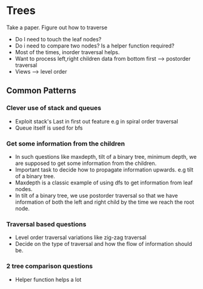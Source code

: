 
# Trees

Take a paper. Figure out how to traverse
- Do I need to touch the leaf nodes?
- Do i need to compare two nodes? Is a helper function required?
- Most of the times, inorder traversal helps.
- Want to process left,right children data from bottom first --> postorder traversal
- Views --> level order

## Common Patterns

### Clever use of stack and queues
- Exploit stack's Last in first out feature e.g in spiral order traversal
- Queue itself is used for bfs

### Get some information from the children
- In such questions like maxdepth, tilt of a binary tree, minimum depth, we are supposed to get some information from the children.
- Important task to decide how to propagate information upwards. e.g tilt of a binary tree.
- Maxdepth is a classic example of using dfs to get information from leaf nodes.
- In tilt of a binary tree, we use postorder traversal so that we have information of both the left and right 
  child by the time we reach the root node.
  
  
### Traversal based questions
- Level order traversal variations like zig-zag traversal
- Decide on the type of traversal and how the flow of information should be.

### 2 tree comparison questions
- Helper function helps a lot
